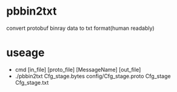# pbbin2txt
convert protobuf binray data to txt format(human readably)


# useage
* cmd [in_file] [proto_file] [MessageName] [out_file]
* ./pbbin2txt Cfg_stage.bytes config/Cfg_stage.proto Cfg_stage Cfg_stage.txt
